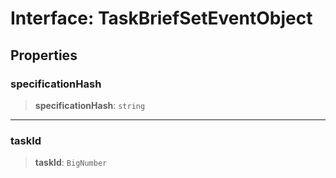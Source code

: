 # Interface: TaskBriefSetEventObject

## Properties

### specificationHash

> **specificationHash**: `string`

***

### taskId

> **taskId**: `BigNumber`
